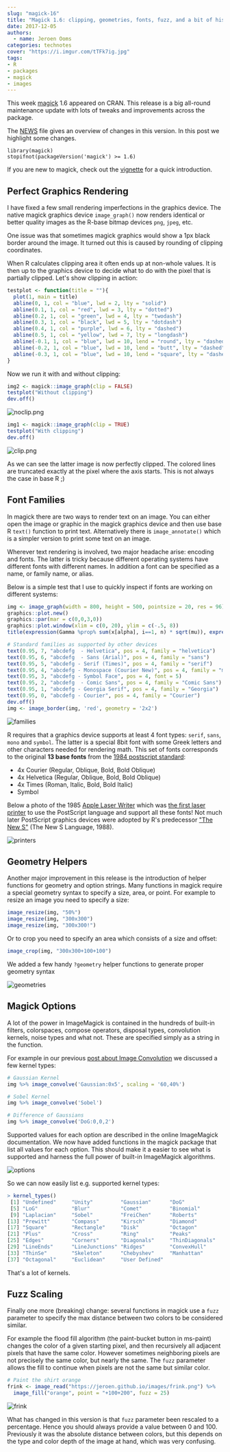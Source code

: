 ```yaml
---
slug: "magick-16"
title: "Magick 1.6: clipping, geometries, fonts, fuzz, and a bit of history"
date: 2017-12-05
authors:
  - name: Jeroen Ooms
categories: technotes
cover: "https://i.imgur.com/tTFk7ig.jpg"
tags:
- R
- packages
- magick
- images
---
```


This week [magick](https://cran.r-project.org/web/packages/magick/vignettes/intro.html) 1.6 appeared on CRAN. This release is a big all-round maintenance update with lots of tweaks and improvements across the package. 

The [NEWS](https://cran.r-project.org/web/packages/magick/NEWS) file gives an overview of changes in this version. In this post we highlight some changes.


```{r}
library(magick)
stopifnot(packageVersion('magick') >= 1.6)
```

If you are new to magick, check out the [vignette](https://cran.r-project.org/web/packages/magick/vignettes/intro.html) for a quick introduction.

## Perfect Graphics Rendering

I have fixed a few small rendering imperfections in the graphics device. The native magick graphics device `image_graph()` now renders identical or better quality images as the R-base bitmap devices `png`, `jpeg`, etc.

One issue was that sometimes magick graphics would show a 1px black border around the image. It turned out this is caused by rounding of clipping coordinates. 

When R calculates clipping area it often ends up at non-whole values. It is then up to the graphics device to decide what to do with the pixel that is partially clipped. Let's show clipping in action:

```r
testplot <- function(title = ""){
  plot(1, main = title)
  abline(0, 1, col = "blue", lwd = 2, lty = "solid")
  abline(0.1, 1, col = "red", lwd = 3, lty = "dotted")
  abline(0.2, 1, col = "green", lwd = 4, lty = "twodash")
  abline(0.3, 1, col = "black", lwd = 5, lty = "dotdash")
  abline(0.4, 1, col = "purple", lwd = 6, lty = "dashed")
  abline(0.5, 1, col = "yellow", lwd = 7, lty = "longdash")
  abline(-0.1, 1, col = "blue", lwd = 10, lend = "round", lty = "dashed")
  abline(-0.2, 1, col = "blue", lwd = 10, lend = "butt", lty = "dashed")
  abline(-0.3, 1, col = "blue", lwd = 10, lend = "square", lty = "dashed")
}
```

Now we run it with and without clipping:


```r
img2 <- magick::image_graph(clip = FALSE)
testplot("Without clipping")
dev.off()
```

![noclip.png](https://i.imgur.com/TtpjlLq.png)

```r
img1 <- magick::image_graph(clip = TRUE)
testplot("With clipping")
dev.off()
```

![clip.png](https://i.imgur.com/JbWMElL.png)

As we can see the latter image is now perfectly clipped. The colored lines are truncated exactly at the pixel where the axis starts. This is not always the case in base R ;)

## Font Families

In magick there are two ways to render text on an image. You can either open the image or graphic in the magick graphics device and then use base R `text()` function to print text. Alternatively there is `image_annotate()` which is a simpler version to print some text on an image.

Wherever text rendering is involved, two major headache arise: encoding and fonts. The latter is tricky because different operating systems have different fonts with different names. In addition a font can be specified as a name, or family name, or alias.

Below is a simple test that I use to quickly inspect if fonts are working on different systems:

```r
img <- image_graph(width = 800, height = 500, pointsize = 20, res = 96)
graphics::plot.new()
graphics::par(mar = c(0,0,3,0))
graphics::plot.window(xlim = c(0, 20), ylim = c(-.5, 8))
title(expression(Gamma %prop% sum(x[alpha], i==1, n) * sqrt(mu)), expression(hat(x)))

# Standard families as supported by other devices
text(0.95, 7, "abcdefg  - Helvetica", pos = 4, family = "helvetica")
text(0.95, 6, "abcdefg  - Sans (Arial)", pos = 4, family = "sans")
text(0.95, 5, "abcdefg - Serif (Times)", pos = 4, family = "serif")
text(0.95, 4, "abcdefg - Monospace (Courier New)", pos = 4, family = "mono")
text(0.95, 3, "abcdefg - Symbol Face", pos = 4, font = 5)
text(0.95, 2, "abcdefg  - Comic Sans", pos = 4, family = "Comic Sans")
text(0.95, 1, "abcdefg - Georgia Serif", pos = 4, family = "Georgia")
text(0.95, 0, "abcdefg - Courier", pos = 4, family = "Courier")
dev.off()
img <- image_border(img, 'red', geometry = '2x2')
``` 

![families](https://i.imgur.com/tzIktip.png)

R requires that a graphics device supports at least 4 font types: `serif`, `sans`, `mono` and `symbol`. The latter is a special 8bit font with some Greek letters and other characters needed for rendering math. This set of fonts corresponds to the original __13 base fonts__ from the [1984 postscript standard](https://en.wikipedia.org/wiki/PostScript_fonts#Core_Font_Set):

 - 4x Courier (Regular, Oblique, Bold, Bold Oblique)
 - 4x Helvetica (Regular, Oblique, Bold, Bold Oblique)
 - 4x Times (Roman, Italic, Bold, Bold Italic)
 - Symbol

Below a photo of the 1985 [Apple Laser Writer](https://en.wikipedia.org/wiki/LaserWriter) which was [the first laser printer](https://en.wikipedia.org/wiki/PostScript_fonts#History) to use the PostScript language and support all these fonts! Not much later PostScript graphics devices were adopted by R's predecessor ["The New S"](https://en.wikipedia.org/wiki/S_(programming_language)#.22New_S.22) (The New S Language, 1988).

![printers](http://theappletimeline.com/images/color1000.jpg)

## Geometry Helpers

Another major improvement in this release is the introduction of helper functions for geometry and option strings. Many functions in magick require a special geometry syntax to specify a size, area, or point. For example to resize an image you need to specify a size:

```r
image_resize(img, "50%")
image_resize(img, "300x300")
image_resize(img, "300x300!")
```

Or to crop you need to specify an area which consists of a size and offset:

```r
image_crop(img, "300x300+100+100")
```

We added a few handy `?geometry` helper functions to generate proper geometry syntax 

![geometries](https://i.imgur.com/2jivLxi.png)

## Magick Options

A lot of the power in ImageMagick is contained in the hundreds of built-in filters, colorspaces, compose operators, disposal types, convolution kernels, noise types and what not. These are specified simply as a string in the function. 

For example in our previous [post about Image Convolution](https://ropensci.org/technotes/2017/11/02/image-convolve/) we discussed a few kernel types:

```r
# Gaussian Kernel
img %>% image_convolve('Gaussian:0x5', scaling = '60,40%')

# Sobel Kernel
img %>% image_convolve('Sobel')

# Difference of Gaussians
img %>% image_convolve('DoG:0,0,2')
```

Supported values for each option are described in the online ImageMagick documentation. We now have added functions in the magick package that list all values for each option. This should make it a easier to see what is supported and harness the full power of built-in ImageMagick algorithms.

![options](https://i.imgur.com/cid6JqU.png)

So we can now easily list e.g. supported kernel types:

```r
> kernel_types()
 [1] "Undefined"     "Unity"         "Gaussian"      "DoG"          
 [5] "LoG"           "Blur"          "Comet"         "Binomial"     
 [9] "Laplacian"     "Sobel"         "FreiChen"      "Roberts"      
[13] "Prewitt"       "Compass"       "Kirsch"        "Diamond"      
[17] "Square"        "Rectangle"     "Disk"          "Octagon"      
[21] "Plus"          "Cross"         "Ring"          "Peaks"        
[25] "Edges"         "Corners"       "Diagonals"     "ThinDiagonals"
[29] "LineEnds"      "LineJunctions" "Ridges"        "ConvexHull"   
[33] "ThinSe"        "Skeleton"      "Chebyshev"     "Manhattan"    
[37] "Octagonal"     "Euclidean"     "User Defined" 
```

That's a lot of kernels.

## Fuzz Scaling

Finally one more (breaking) change: several functions in magick use a `fuzz` parameter to specify the max distance between two colors to be considered similar.

For example the flood fill algorithm (the paint-bucket button in ms-paint) changes the color of a given starting pixel, and then recursively all adjacent pixels that have the same color. However sometimes neighboring pixels are not precisely the same color, but nearly the same. The `fuzz` parameter allows the fill to continue when pixels are not the same but similar color.

```r
# Paint the shirt orange
frink <- image_read("https://jeroen.github.io/images/frink.png") %>%
  image_fill("orange", point = "+100+200", fuzz = 25)
```

![frink](https://i.imgur.com/VwlqYWy.png)

What has changed in this version is that `fuzz` parameter been rescaled to a percentage. Hence you should always provide a value between 0 and 100. Previously it was the absolute distance between colors, but this depends on the type and color depth of the image at hand, which was very confusing.
